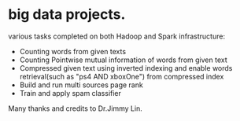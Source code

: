 # big data projects. 

various tasks completed on both Hadoop and Spark infrastructure:
* Counting words from given texts
* Counting Pointwise mutual information of words from given text 
* Compressed given text using inverted indexing and enable words retrieval(such as "ps4 AND xboxOne") from compressed index
* Build and run multi sources page rank
* Train and apply spam classifier 


Many thanks and credits to Dr.Jimmy Lin.

 

